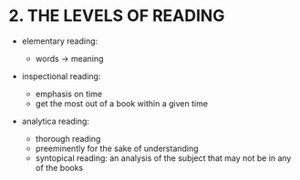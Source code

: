 # 2. THE LEVELS OF READING
* elementary reading:
  * words -> meaning
* inspectional reading:
  * emphasis on time
  * get the most out of a book within a given time

* analytica reading:
  * thorough reading
  * preeminently for the sake of understanding
  * syntopical reading: an analysis of the subject that may not be in any of the books
